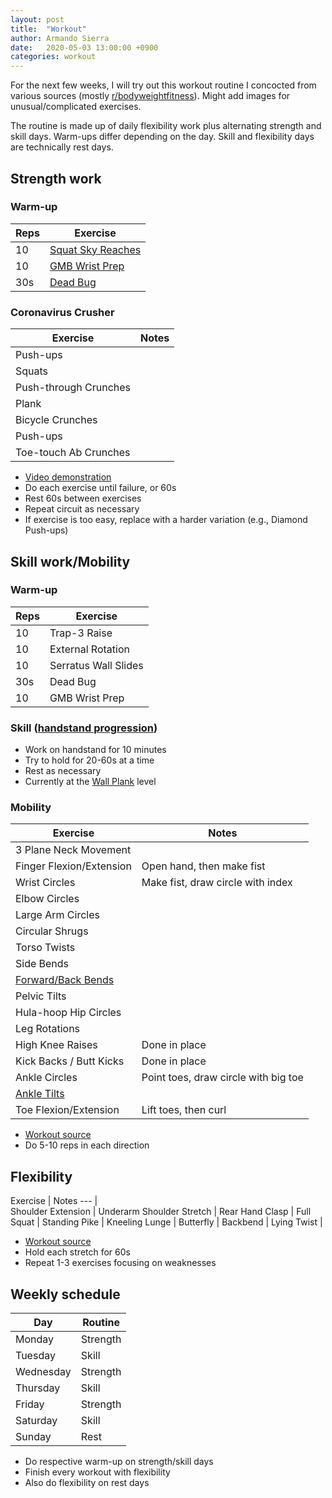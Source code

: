 ```yaml
---
layout: post
title:  "Workout"
author: Armando Sierra
date:   2020-05-03 13:00:00 +0900
categories: workout
---
```


For the next few weeks, I will try out this workout routine I concocted
from various sources (mostly 
[r/bodyweightfitness](https://www.reddit.com/r/bodyweightfitness/)). 
Might add images for unusual/complicated exercises.

The routine is made up of daily flexibility work
plus alternating strength and skill days.
Warm-ups differ depending on the day.
Skill and flexibility days are technically rest days.

## Strength work
### Warm-up

Reps | Exercise 
---  | ---      
10   | [Squat Sky Reaches](https://youtu.be/lbozu0DPcYI?t=43)
10   | [GMB Wrist Prep](https://youtu.be/mSZWSQSSEjE?t=48)
30s  | [Dead Bug](https://youtu.be/4XLEnwUr1d8?t=4)

### Coronavirus Crusher

 Exercise| Notes
 ---|---
 Push-ups|
 Squats|
 Push-through Crunches|
 Plank|
 Bicycle Crunches|
 Push-ups|
 Toe-touch Ab Crunches|

- [Video demonstration](https://www.youtube.com/watch?v=PED7GgHpsgo&feature=youtu.be)
- Do each exercise until failure, or 60s
- Rest 60s between exercises
- Repeat circuit as necessary
- If exercise is too easy, replace with a harder variation (e.g., Diamond Push-ups)

## Skill work/Mobility
### Warm-up

Reps | Exercise 
---  | ---    
10   | Trap-3 Raise
10   | External Rotation
10   | Serratus Wall Slides
30s  | Dead Bug
10   | GMB Wrist Prep

### Skill ([handstand progression](https://www.reddit.com/r/bodyweightfitness/wiki/exercises/handstand))
- Work on handstand for 10 minutes
- Try to hold for 20-60s at a time
- Rest as necessary
- Currently at the 
[Wall Plank](https://www.youtube.com/watch?v=6jm4R3K4sJA) level

### Mobility

Exercise | Notes
---| ---
 3 Plane Neck Movement |
 Finger Flexion/Extension | Open hand, then make fist
 Wrist Circles | Make fist, draw circle with index
 Elbow Circles |
 Large Arm Circles |
 Circular Shrugs |
 Torso Twists |
 Side Bends | 
 [Forward/Back Bends](https://www.youtube.com/watch?v=DGwRnmUyDBY) |
 Pelvic Tilts |
 Hula-hoop Hip Circles |
 Leg Rotations |
 High Knee Raises | Done in place
 Kick Backs / Butt Kicks | Done in place
 Ankle Circles | Point toes, draw circle with big toe
 [Ankle Tilts](https://www.youtube.com/watch?v=Abz0qpTo1iY) | 
 Toe Flexion/Extension | Lift toes, then curl

- [Workout source](https://phrakture.github.io/molding-mobility.html)
- Do 5-10 reps in each direction

## Flexibility

 Exercise | Notes
 --- |  
 Shoulder Extension | 
 Underarm Shoulder Stretch |
 Rear Hand Clasp |
 Full Squat |
 Standing Pike |
 Kneeling Lunge |
 Butterfly |
 Backbend |
 Lying Twist |

- [Workout source](https://phrakture.github.io/starting-stretching.html)
- Hold each stretch for 60s
- Repeat 1-3 exercises focusing on weaknesses

## Weekly schedule

   Day    |           Routine              
---       |---
Monday    | Strength 
Tuesday   | Skill    
Wednesday | Strength 
Thursday  | Skill    
Friday    | Strength 
Saturday  | Skill 
Sunday    | Rest

- Do respective warm-up on strength/skill days
- Finish every workout with flexibility
- Also do flexibility on rest days
